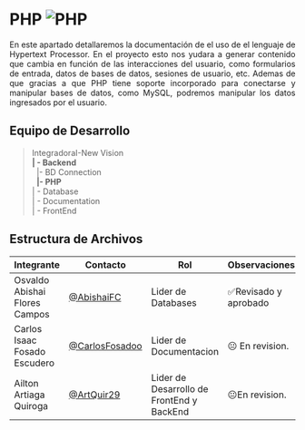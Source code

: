 # PHP ![PHP](https://img.shields.io/badge/PHP-7.4-blue)

<p align = justify>
En este apartado detallaremos la documentación de el uso de el lenguaje de Hypertext Processor. En el proyecto esto nos yudara a generar contenido que cambia en función de las interacciones del usuario, como formularios de entrada, datos de bases de datos, sesiones de usuario, etc. Ademas de que gracias a que PHP tiene soporte incorporado para conectarse y manipular bases de datos, como MySQL, podremos manipular los datos ingresados por el usuario.
</p>

## Equipo de Desarrollo
>IntegradoraI-New Vision<br>
>**| - Backend** <br>
>&nbsp;&nbsp;|- BD Connection<br>
>&nbsp;&nbsp;**|- PHP**<br>
>| - Database<br>
>| - Documentation<br>
>| - FrontEnd


## Estructura de Archivos
|Integrante|Contacto|Rol|Observaciones|
|------------|--------|---|---|
|Osvaldo Abishai Flores Campos|[@AbishaiFC](https://github.com/AbishaiFC)|Lider de Databases|✅Revisado y aprobado|
|Carlos Isaac Fosado Escudero|[@CarlosFosadoo](https://github.com/CarlosFosadoo)|Lider de Documentacion|😐 En revision.|
|Ailton Artiaga Quiroga|[@ArtQuir29](https://github.com/ArtQuir29)|Lider de Desarrollo de FrontEnd y BackEnd | 😐En revision.|